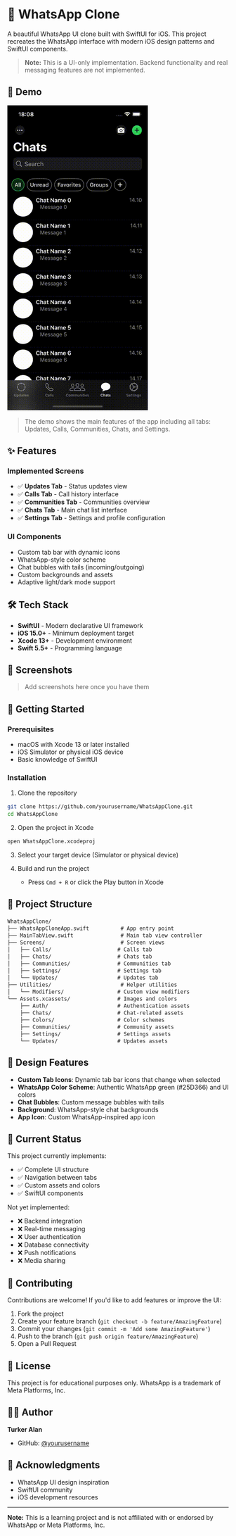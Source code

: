 # 📱 WhatsApp Clone

A beautiful WhatsApp UI clone built with SwiftUI for iOS. This project recreates the WhatsApp interface with modern iOS design patterns and SwiftUI components.

> **Note:** This is a UI-only implementation. Backend functionality and real messaging features are not implemented.

## 🎥 Demo

![WhatsApp Clone Demo](./demo.gif)

> The demo shows the main features of the app including all tabs: Updates, Calls, Communities, Chats, and Settings.

## ✨ Features

### Implemented Screens
- ✅ **Updates Tab** - Status updates view
- ✅ **Calls Tab** - Call history interface
- ✅ **Communities Tab** - Communities overview
- ✅ **Chats Tab** - Main chat list interface
- ✅ **Settings Tab** - Settings and profile configuration

### UI Components
- Custom tab bar with dynamic icons
- WhatsApp-style color scheme
- Chat bubbles with tails (incoming/outgoing)
- Custom backgrounds and assets
- Adaptive light/dark mode support

## 🛠 Tech Stack

- **SwiftUI** - Modern declarative UI framework
- **iOS 15.0+** - Minimum deployment target
- **Xcode 13+** - Development environment
- **Swift 5.5+** - Programming language

## 📱 Screenshots

> Add screenshots here once you have them

## 🚀 Getting Started

### Prerequisites
- macOS with Xcode 13 or later installed
- iOS Simulator or physical iOS device
- Basic knowledge of SwiftUI

### Installation

1. Clone the repository
```bash
git clone https://github.com/yourusername/WhatsAppClone.git
cd WhatsAppClone
```

2. Open the project in Xcode
```bash
open WhatsAppClone.xcodeproj
```

3. Select your target device (Simulator or physical device)

4. Build and run the project
   - Press `Cmd + R` or click the Play button in Xcode

## 📁 Project Structure

```
WhatsAppClone/
├── WhatsAppCloneApp.swift          # App entry point
├── MainTabView.swift               # Main tab view controller
├── Screens/                        # Screen views
│   ├── Calls/                     # Calls tab
│   ├── Chats/                     # Chats tab
│   ├── Communities/               # Communities tab
│   ├── Settings/                  # Settings tab
│   └── Updates/                   # Updates tab
├── Utilities/                      # Helper utilities
│   └── Modifiers/                 # Custom view modifiers
└── Assets.xcassets/               # Images and colors
    ├── Auth/                      # Authentication assets
    ├── Chats/                     # Chat-related assets
    ├── Colors/                    # Color schemes
    ├── Communities/               # Community assets
    ├── Settings/                  # Settings assets
    └── Updates/                   # Updates assets
```

## 🎨 Design Features

- **Custom Tab Icons**: Dynamic tab bar icons that change when selected
- **WhatsApp Color Scheme**: Authentic WhatsApp green (#25D366) and UI colors
- **Chat Bubbles**: Custom message bubbles with tails
- **Background**: WhatsApp-style chat backgrounds
- **App Icon**: Custom WhatsApp-inspired app icon

## 🔄 Current Status

This project currently implements:
- ✅ Complete UI structure
- ✅ Navigation between tabs
- ✅ Custom assets and colors
- ✅ SwiftUI components

Not yet implemented:
- ❌ Backend integration
- ❌ Real-time messaging
- ❌ User authentication
- ❌ Database connectivity
- ❌ Push notifications
- ❌ Media sharing

## 🤝 Contributing

Contributions are welcome! If you'd like to add features or improve the UI:

1. Fork the project
2. Create your feature branch (`git checkout -b feature/AmazingFeature`)
3. Commit your changes (`git commit -m 'Add some AmazingFeature'`)
4. Push to the branch (`git push origin feature/AmazingFeature`)
5. Open a Pull Request

## 📝 License

This project is for educational purposes only. WhatsApp is a trademark of Meta Platforms, Inc.

## 👨‍💻 Author

**Turker Alan**

- GitHub: [@yourusername](https://github.com/yourusername)

## 🙏 Acknowledgments

- WhatsApp UI design inspiration
- SwiftUI community
- iOS development resources

---

**Note:** This is a learning project and is not affiliated with or endorsed by WhatsApp or Meta Platforms, Inc.

